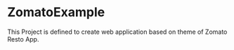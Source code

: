 # ZomatoExample
This Project is defined to create web application based on theme of Zomato Resto App.
